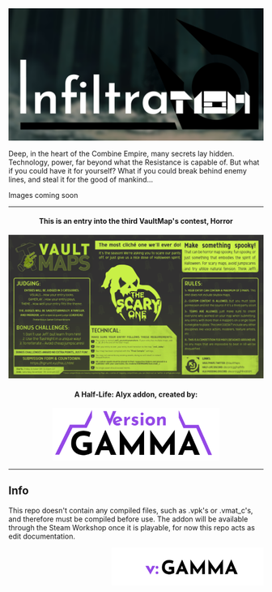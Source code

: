 <div align="center"><img src="docs/icon.png"></img></div>

Deep, in the heart of the Combine Empire, many secrets lay hidden. Technology, power, far beyond what the Resistance is capable of. But what if you could have it for yourself? What if you could break behind enemy lines, and steal it for the good of mankind...

Images coming soon

---
<h4 align="center">This is an entry into the third VaultMap's contest, Horror</h4>

![compcard](docs/compcard.png)

<h4 align="center">A Half-Life: Alyx addon, created by:</h4>

<div align="center"><img width="330" src="docs/logo.png"></img></div>

---

## Info

This repo doesn't contain any compiled files, such as .vpk's or .vmat_c's, and therefore must be compiled before use. The addon will be available through the Steam Workshop once it is playable, for now this repo acts as edit documentation.



<img align="right" width="300" height="75" src="docs/wmark.png"></img>

